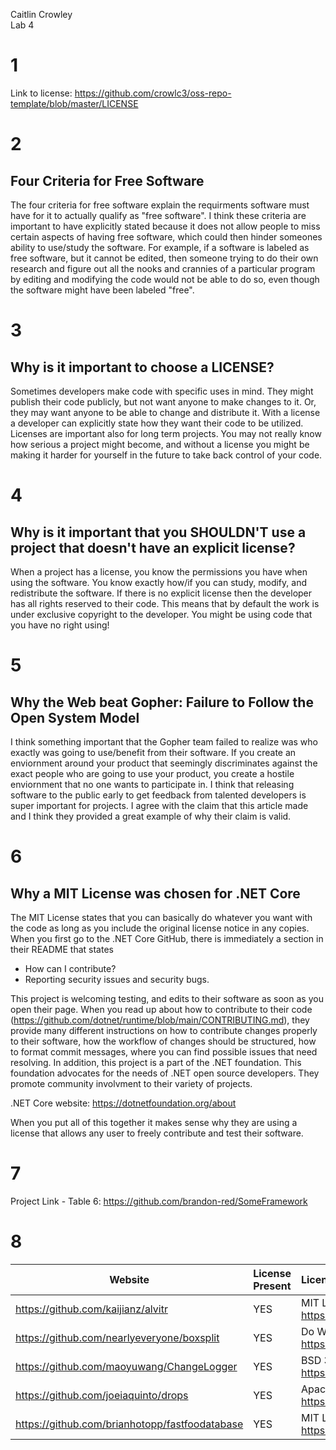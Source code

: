 Caitlin Crowley  
Lab 4  

# 1
Link to license: https://github.com/crowlc3/oss-repo-template/blob/master/LICENSE

# 2
## Four Criteria for Free Software

The four criteria for free software explain the requirments software must have for it to actually qualify as "free software". I think these criteria are important to have explicitly stated because it does not allow people to miss certain aspects of having free software, which could then hinder someones ability to use/study the software. For example, if a software is labeled as free software, but it cannot be edited, then someone trying to do their own research and figure out all the nooks and crannies of a particular program by editing and modifying the code would not be able to do so, even though the software might have been labeled "free".

# 3
## Why is it important to choose a LICENSE?

Sometimes developers make code with specific uses in mind. They might publish their code publicly, but not want anyone to make changes to it. Or, they may want anyone to be able to change and distribute it. With a license a developer can explicitly state how they want their code to be utilized. Licenses are important also for long term projects. You may not really know how serious a project might become, and without a license you might be making it harder for yourself in the future to take back control of your code.

# 4
## Why is it important that you SHOULDN'T use a project that doesn't have an explicit license?

When a project has a license, you know the permissions you have when using the software. You know exactly how/if you can study, modify, and redistribute the software. If there is no explicit license then the developer has all rights reserved to their code. This means that by default the work is under exclusive copyright to the developer. You might be using code that you have no right using!

# 5
## Why the Web beat Gopher: Failure to Follow the Open System Model

I think something important that the Gopher team failed to realize was who exactly was going to use/benefit from their software. If you create an enviornment around your product that seemingly discriminates against the exact people who are going to use your product, you create a hostile enviornment that no one wants to participate in. I think that releasing software to the public early to get feedback from talented developers is super important for projects. I agree with the claim that this article made and I think they provided a great example of why their claim is valid.

# 6
## Why a MIT License was chosen for .NET Core

The MIT License states that you can basically do whatever you want with the code as long as you include the original license notice in any copies. When you first go to the .NET Core GitHub, there is immediately a section in their README that states  

- How can I contribute?  
- Reporting security issues and security bugs.  

This project is welcoming testing, and edits to their software as soon as you open their page. When you read up about how to contribute to their code (https://github.com/dotnet/runtime/blob/main/CONTRIBUTING.md), they provide many different instructions on how to contribute changes properly to their software, how the workflow of changes should be structured, how to format commit messages, where you can find possible issues that need resolving. In addition, this project is a part of the .NET foundation. This foundation advocates for the needs of .NET open source developers. They promote community involvment to their variety of projects.  

.NET Core website: https://dotnetfoundation.org/about

When you put all of this together it makes sense why they are using a license that allows any user to freely contribute and test their software.  

# 7
Project Link - Table 6: https://github.com/brandon-red/SomeFramework  

# 8

Website | License Present | License
---------|:----------|:-------
https://github.com/kaijianz/alvitr|YES| MIT License https://en.wikipedia.org/wiki/MIT_License
https://github.com/nearlyeveryone/boxsplit|YES| Do What The F*ck You Want To Public License https://en.wikipedia.org/wiki/WTFPL
https://github.com/maoyuwang/ChangeLogger|YES| BSD 3-Clause "New" or "Revised" License  https://en.wikipedia.org/wiki/BSD_licenses
https://github.com/joeiaquinto/drops|YES| Apache License 2.0  https://en.wikipedia.org/wiki/Apache_License
https://github.com/brianhotopp/fastfoodatabase|YES| MIT License https://github.com/brianhotopp/fastfoodatabase|YES| MIT License 
